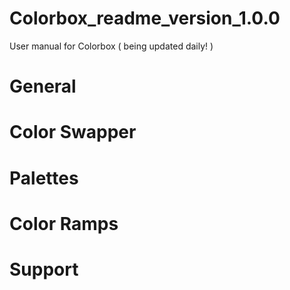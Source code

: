 # Colorbox_readme_version_1.0.0
User manual for Colorbox ( being updated daily! )


<h1> General </h1>
<h1> Color Swapper </h1>
<h1> Palettes </h1>
<h1> Color Ramps </h1>
<h1> Support </h1>
